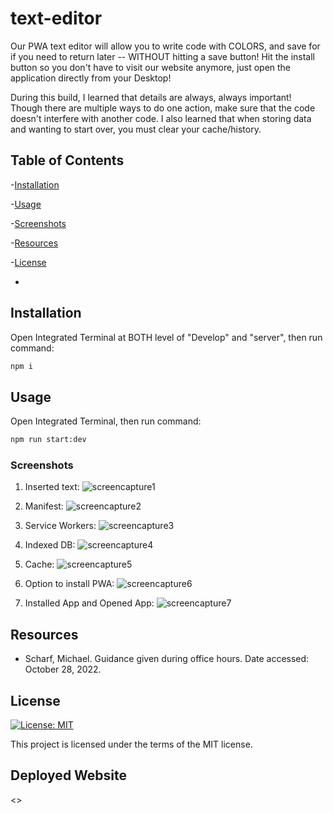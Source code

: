 # text-editor

Our PWA text editor will allow you to write code with COLORS, and save for if you need to return later -- WITHOUT hitting a save button! Hit the install button so you don't have to visit our website anymore, just open the application directly from your Desktop!

During this build, I learned that details are always, always important! Though there are multiple ways to do one action, make sure that the code doesn't interfere with another code. I also learned that when storing data and wanting to start over, you must clear your cache/history.

## Table of Contents

-[Installation](#installation)

-[Usage](#usage)

-[Screenshots](#screenshots)

-[Resources](#resources)

-[License](#license)

-

## Installation

Open Integrated Terminal at BOTH level of "Develop" and "server", then run command:

```sh
npm i
```

## Usage

Open Integrated Terminal, then run command:
```sh
npm run start:dev
```

### Screenshots

1) Inserted text:
![screencapture1](https://user-images.githubusercontent.com/108099192/198724721-e41dc890-e45b-4661-a44c-73666a27e429.png)

2) Manifest:
![screencapture2](https://user-images.githubusercontent.com/108099192/198724720-1999e839-37b8-4f30-bef5-bd3ec7a4bb3a.png)

3) Service Workers:
![screencapture3](https://user-images.githubusercontent.com/108099192/198731178-99efac3c-07f3-4ff7-a049-6aec7bbcc52a.png)

4) Indexed DB:
![screencapture4](https://user-images.githubusercontent.com/108099192/198724713-eb8fe8cc-5993-4fea-ad12-191443153dfc.png)

5) Cache:
![screencapture5](https://user-images.githubusercontent.com/108099192/198724722-81a24588-0e88-4be8-b51c-ea5325ce335f.png)

6) Option to install PWA:
![screencapture6](https://user-images.githubusercontent.com/108099192/198730906-4b5c2e10-6e51-4cb5-b707-6f621d46b4db.png)

7) Installed App and Opened App:
![screencapture7](https://user-images.githubusercontent.com/108099192/198732418-880ced87-580a-45b1-af01-88d6a7a832c2.png)

## Resources

- Scharf, Michael. Guidance given during office hours. Date accessed: October 28, 2022.

## License

[![License: MIT](https://img.shields.io/badge/License-MIT-yellow.svg)](https://opensource.org/licenses/MIT)

This project is licensed under the terms of the MIT license.

## Deployed Website

<>